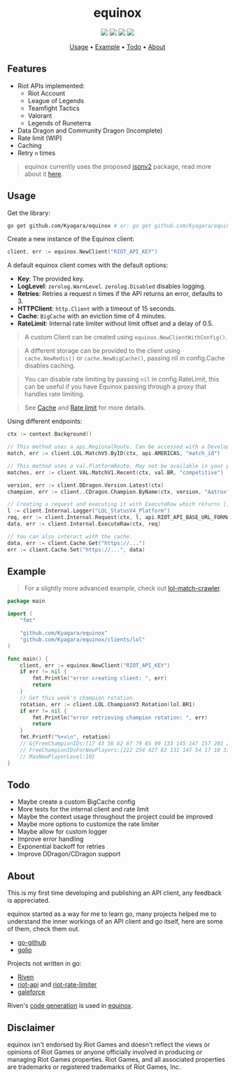 <div align="center">
	<h1>equinox</h1>
	<img src="https://img.shields.io/github/go-mod/go-version/Kyagara/equinox?style=flat-square&label=go">
	<a href="https://github.com/Kyagara/equinox/tags"><img src="https://img.shields.io/github/v/tag/Kyagara/equinox?label=release&style=flat-square"/></a>
	<a href="https://pkg.go.dev/github.com/Kyagara/equinox"><img src="https://img.shields.io/static/v1?label=godoc&message=reference&color=blue&style=flat-square"/></a>
	<a href="https://codecov.io/gh/Kyagara/equinox"><img src="https://img.shields.io/codecov/c/github/Kyagara/equinox?style=flat-square&color=blue&label=coverage"/></a>
	<p>
		<a href="#usage">Usage</a> •
		<a href="#example">Example</a> •
		<a href="#todo">Todo</a> •
		<a href="#about">About</a>
	</p>
</div>

## Features

- Riot APIs implemented:
  - Riot Account
  - League of Legends
  - Teamfight Tactics
  - Valorant
  - Legends of Runeterra
- Data Dragon and Community Dragon (Incomplete)
- Rate limit (WIP)
- Caching
- Retry `n` times

> equinox currently uses the proposed [jsonv2](https://github.com/go-json-experiment/json) package, read more about it [here](https://github.com/golang/go/discussions/63397).

## Usage

Get the library:

```bash
go get github.com/Kyagara/equinox # or: go get github.com/Kyagara/equinox@master
```

Create a new instance of the Equinox client:

```go
client, err := equinox.NewClient("RIOT_API_KEY")
```

A default equinox client comes with the default options:

- **Key**: The provided key.
- **LogLevel**: `zerolog.WarnLevel`. `zerolog.Disabled` disables logging.
- **Retries**: Retries a request n times if the API returns an error, defaults to 3.
- **HTTPClient**: `http.Client` with a timeout of 15 seconds.
- **Cache**: `BigCache` with an eviction time of 4 minutes.
- **RateLimit**: Internal rate limiter without limit offset and a delay of 0.5.

> A custom Client can be created using `equinox.NewClientWithConfig()`.

> A different storage can be provided to the client using `cache.NewRedis()` or `cache.NewBigCache()`, passing nil in config.Cache disables caching.

> You can disable rate limiting by passing `nil` in config.RateLimit, this can be useful if you have Equinox passing through a proxy that handles rate limiting.

> See [Cache](https://github.com/Kyagara/equinox/tree/master/cache) and [Rate limit](https://github.com/Kyagara/equinox/tree/master/ratelimit) for more details.

Using different endpoints:

```go
ctx := context.Background()

// This method uses a api.RegionalRoute. Can be accessed with a Development key.
match, err := client.LOL.MatchV5.ByID(ctx, api.AMERICAS, "match_id")

// This method uses a val.PlatformRoute. May not be available in your policy.
matches, err := client.VAL.MatchV1.Recent(ctx, val.BR, "competitive")

version, err := client.DDragon.Version.Latest(ctx)
champion, err := client..CDragon.Champion.ByName(ctx, version, "Aatrox")

// Creating a request and executing it with ExecuteRaw which returns []byte but skips checking cache.
l := client.Internal.Logger("LOL_StatusV4_Platform")
req, err := client.Internal.Request(ctx, l, api.RIOT_API_BASE_URL_FORMAT, http.MethodGet, lol.BR1, "/lol/status/v4/platform-data", "", nil)
data, err := client.Internal.ExecuteRaw(ctx, req)

// You can also interact with the cache.
data, err := client.Cache.Get("https://...")
err := client.Cache.Set("https://...", data)
```

## Example

> For a slightly more advanced example, check out [lol-match-crawler](https://github.com/Kyagara/lol-match-crawler).

```go
package main

import (
	"fmt"

	"github.com/Kyagara/equinox"
	"github.com/Kyagara/equinox/clients/lol"
)

func main() {
	client, err := equinox.NewClient("RIOT_API_KEY")
	if err != nil {
		fmt.Println("error creating client: ", err)
		return
	}
	// Get this week's champion rotation.
	rotation, err := client.LOL.ChampionV3.Rotation(lol.BR1)
	if err != nil {
		fmt.Println("error retrieving champion rotation: ", err)
		return
	}
	fmt.Printf("%+v\n", rotation)
	// &{FreeChampionIDs:[17 43 56 62 67 79 85 90 133 145 147 157 201 203 245 518]
	// FreeChampionIDsForNewPlayers:[222 254 427 82 131 147 54 17 18 37]
	// MaxNewPlayerLevel:10}
}
```

## Todo

- Maybe create a custom BigCache config
- More tests for the internal client and rate limit
- Maybe the context usage throughout the project could be improved
- Maybe more options to customize the rate limiter
- Maybe allow for custom logger
- Improve error handling
- Exponential backoff for retries
- Improve DDragon/CDragon support

## About

This is my first time developing and publishing an API client, any feedback is appreciated.

equinox started as a way for me to learn go, many projects helped me to understand the inner workings of an API client and go itself, here are some of them, check them out.

- [go-github](https://github.com/google/go-github)
- [golio](https://github.com/KnutZuidema/golio)

Projects not written in go:

- [Riven](https://github.com/MingweiSamuel/Riven)
- [riot-api](https://github.com/fightmegg/riot-api) and [riot-rate-limiter](https://github.com/fightmegg/riot-rate-limiter)
- [galeforce](https://github.com/bcho04/galeforce)

Riven's [code generation](https://github.com/MingweiSamuel/Riven/tree/v/2.x.x/riven/srcgen) is used in [equinox](https://github.com/Kyagara/equinox/tree/master/srcgen).

## Disclaimer

equinox isn't endorsed by Riot Games and doesn't reflect the views or opinions of Riot Games or anyone officially involved in producing or managing Riot Games properties. Riot Games, and all associated properties are trademarks or registered trademarks of Riot Games, Inc.
